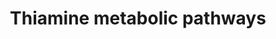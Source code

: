 ---
annotations:
- type: Pathway Ontology
  value: thiamine metabolic pathway
- type: Pathway Ontology
  value: energy metabolic pathway
authors:
- Youssefwalid
- Egonw
- DeSl
- IreneHemel
- MaintBot
- Fehrhart
- Finterly
description: Thiamine is absorbed in the form of thiamine or thiamine monophosphate
  and transported through the plasma membrane by thiamine transporter 1 (THTR1) and
  thiamine transporter 2 (THTR2), which are encoded for by the genes SLC19A2 and SLC19A3,
  respectively. Upon cell entrance, thiamine undergoes pyrophosphorylation by thiamine
  pyrophosphokinase (TPK) to thiamine pyrophosphate (TPP). TPP is the active form
  of thiamine and serves as a cofactor of transketolase in the pentose phosphate pathway
  in the cytosol. TPP also functions as a cofactor for pyruvate, ketoglutarate and
  branched chain alpha-keto acid dehydrogenases in the mitochondrion after entrance
  via TPP transporter encoded by SLC25A19. This pathway was inspired by Chapter 15
  (Thiamine Disorders) of the book of Blau (ISBN 3642403360 (978-3642403361)).
last-edited: 2021-11-30
organisms:
- Homo sapiens
redirect_from:
- /index.php/Pathway:WP4297
- /instance/WP4297
schema-jsonld:
- '@context': https://schema.org/
  '@id': https://wikipathways.github.io/pathways/WP4297.html
  '@type': Dataset
  creator:
    '@type': Organization
    name: WikiPathways
  description: Thiamine is absorbed in the form of thiamine or thiamine monophosphate
    and transported through the plasma membrane by thiamine transporter 1 (THTR1)
    and thiamine transporter 2 (THTR2), which are encoded for by the genes SLC19A2
    and SLC19A3, respectively. Upon cell entrance, thiamine undergoes pyrophosphorylation
    by thiamine pyrophosphokinase (TPK) to thiamine pyrophosphate (TPP). TPP is the
    active form of thiamine and serves as a cofactor of transketolase in the pentose
    phosphate pathway in the cytosol. TPP also functions as a cofactor for pyruvate,
    ketoglutarate and branched chain alpha-keto acid dehydrogenases in the mitochondrion
    after entrance via TPP transporter encoded by SLC25A19. This pathway was inspired
    by Chapter 15 (Thiamine Disorders) of the book of Blau (ISBN 3642403360 (978-3642403361)).
  keywords:
  - BCKDK
  - DNA
  - Oxaloacetate
  - SLC25A19
  - 'Pentose '
  - Acetyl-CoA
  - thiamine
  - TPK1
  - succinate
  - Glycerol 3-phosphate
  - 'Branched chain '
  - THTR2
  - serine
  - Branched chain acylCoAs
  - Glucose 6-phosphate
  - 'Spingolipids '
  - Glucose 1-phosphate
  - Thiamine monophosphate (TMP)
  - (SLC19A2)
  - pathway
  - 'phosphate '
  - DHAP
  - pyruvate
  - (TPP)
  - Thiamine pyrophosphate
  - THTR1
  - OGDH
  - plasmalogens
  - Citric acid cycle
  - 'keto acid '
  - TKT
  - dehydrogenase E1
  - 'Pyruvate '
  - TPP
  - citrate
  - sphingolipids
  - Branched chain amino acids
  - Phospholipid
  - D-Glyceraldehyde 3-phosphate
  - isocitrate
  - 'dehydrogenase '
  - D-Ribose 5-phosphate
  - phospholipids
  - alpha-ketoglutarate
  - E1
  - (SLC19A3)
  license: CC0
  name: Thiamine metabolic pathways
seo: CreativeWork
title: Thiamine metabolic pathways
wpid: WP4297
---